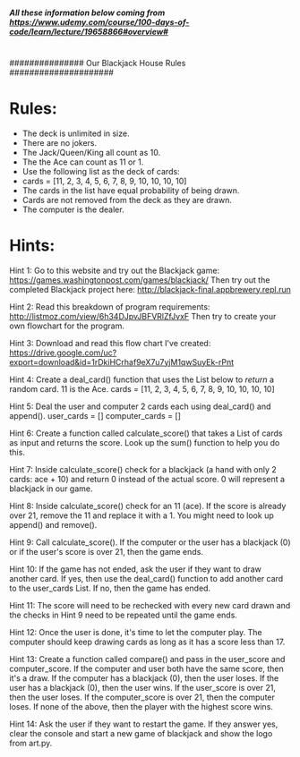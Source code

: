 ##### All these information below coming from  https://www.udemy.com/course/100-days-of-code/learn/lecture/19658866#overview#
#
############### Our Blackjack House Rules #####################
# Rules: 
 * The deck is unlimited in size. 
 * There are no jokers. 
 * The Jack/Queen/King all count as 10.
 * The the Ace can count as 11 or 1.
 * Use the following list as the deck of cards:
 * cards = [11, 2, 3, 4, 5, 6, 7, 8, 9, 10, 10, 10, 10]
 * The cards in the list have equal probability of being drawn.
 * Cards are not removed from the deck as they are drawn.
 * The computer is the dealer.

# Hints: 
Hint 1: Go to this website and try out the Blackjack game: 
   https://games.washingtonpost.com/games/blackjack/
Then try out the completed Blackjack project here: 
   http://blackjack-final.appbrewery.repl.run

Hint 2: Read this breakdown of program requirements: 
   http://listmoz.com/view/6h34DJpvJBFVRlZfJvxF
Then try to create your own flowchart for the program.

Hint 3: Download and read this flow chart I've created: 
   https://drive.google.com/uc?export=download&id=1rDkiHCrhaf9eX7u7yjM1qwSuyEk-rPnt

Hint 4: Create a deal_card() function that uses the List below to *return* a random card.
11 is the Ace.
cards = [11, 2, 3, 4, 5, 6, 7, 8, 9, 10, 10, 10, 10]

Hint 5: Deal the user and computer 2 cards each using deal_card() and append().
user_cards = []
computer_cards = []

Hint 6: Create a function called calculate_score() that takes a List of cards as input 
and returns the score. 
Look up the sum() function to help you do this.

Hint 7: Inside calculate_score() check for a blackjack (a hand with only 2 cards: ace + 10) and return 0 instead of the actual score. 0 will represent a blackjack in our game.

Hint 8: Inside calculate_score() check for an 11 (ace). If the score is already over 21, remove the 11 and replace it with a 1. You might need to look up append() and remove().

Hint 9: Call calculate_score(). If the computer or the user has a blackjack (0) or if the user's score is over 21, then the game ends.

Hint 10: If the game has not ended, ask the user if they want to draw another card. If yes, then use the deal_card() function to add another card to the user_cards List. If no, then the game has ended.

Hint 11: The score will need to be rechecked with every new card drawn and the checks in Hint 9 need to be repeated until the game ends.

Hint 12: Once the user is done, it's time to let the computer play. The computer should keep drawing cards as long as it has a score less than 17.

Hint 13: Create a function called compare() and pass in the user_score and computer_score. If the computer and user both have the same score, then it's a draw. If the computer has a blackjack (0), then the user loses. If the user has a blackjack (0), then the user wins. If the user_score is over 21, then the user loses. If the computer_score is over 21, then the computer loses. If none of the above, then the player with the highest score wins.

Hint 14: Ask the user if they want to restart the game. If they answer yes, clear the console and start a new game of blackjack and show the logo from art.py.
